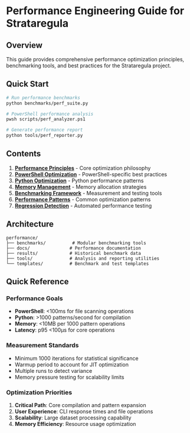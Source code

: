 # Performance Engineering Guide for Strataregula

## Overview
This guide provides comprehensive performance optimization principles, benchmarking tools, and best practices for the Strataregula project.

## Quick Start
```bash
# Run performance benchmarks
python benchmarks/perf_suite.py

# PowerShell performance analysis
pwsh scripts/perf_analyzer.ps1

# Generate performance report
python tools/perf_reporter.py
```

## Contents

1. **[Performance Principles](./principles.md)** - Core optimization philosophy
2. **[PowerShell Optimization](./powershell.md)** - PowerShell-specific best practices
3. **[Python Optimization](./python.md)** - Python performance patterns
4. **[Memory Management](./memory.md)** - Memory allocation strategies
5. **[Benchmarking Framework](./benchmarking.md)** - Measurement and testing tools
6. **[Performance Patterns](./patterns.md)** - Common optimization patterns
7. **[Regression Detection](./regression.md)** - Automated performance testing

## Architecture

```
performance/
├── benchmarks/          # Modular benchmarking tools
├── docs/               # Performance documentation
├── results/            # Historical benchmark data
├── tools/              # Analysis and reporting utilities
└── templates/          # Benchmark and test templates
```

## Quick Reference

### Performance Goals
- **PowerShell**: <100ms for file scanning operations
- **Python**: >1000 patterns/second for compilation
- **Memory**: <10MB per 1000 pattern operations
- **Latency**: p95 <100μs for core operations

### Measurement Standards
- Minimum 1000 iterations for statistical significance
- Warmup period to account for JIT optimization
- Multiple runs to detect variance
- Memory pressure testing for scalability limits

### Optimization Priorities
1. **Critical Path**: Core compilation and pattern expansion
2. **User Experience**: CLI response times and file operations
3. **Scalability**: Large dataset processing capability
4. **Memory Efficiency**: Resource usage optimization